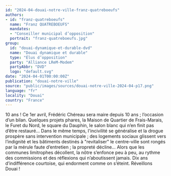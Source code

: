 ```yaml
---
id: "2024-04-douai-notre-ville-franz-quatreboeufs"
authors:
- id: "franz-quatreboeufs"
  name: "Franz QUATREBOEUFS"
  mandates: 
  - "Conseiller municipal d’opposition"
  portrait: "franz-quatreboeufs.jpg"
group:
  id: "douai-dynamique-et-durable-dvd"
  name: "Douai dynamique et durable"
  type: "Élus d’opposition"
  party: "Alliance LReM-Modem"
  partyAbbr: "DVD"
  logo: "default.svg"
date: "2024-04-01T00:00:00Z"
publication: "douai-notre-ville"
source: "public/images/sources/douai-notre-ville-2024-04-p17.png"
language: "fr"
locality: "Douai"
country: "France"
---
```


10 ans !
Ce 1er avril, Frédéric Chéreau sera maire depuis 10 ans ; l’occasion d’un bilan. Quelques projets phares, la Maison de Quartier de Frais-Marais, le Furet du Nord, le square du Dauphin, le salon blanc qui n’en finit pas d’être restauré… Dans le même temps, l'incivilité se généralise et la drogue prospère sans intervention municipale ; des logements sociaux glissent vers l’indignité et les bâtiments destinés à "revitaliser" le centre-ville sont rongés par la mérule faute d’entretien ; la propreté décline…
Alors que les communes limitrophes décollent, la nôtre s’enfonce peu à peu, au rythme des commissions et des réflexions qui n’aboutissent jamais.
Dix ans d’indifférence courtoise, qui endorment comme on s’éteint.
Réveillons Douai !
